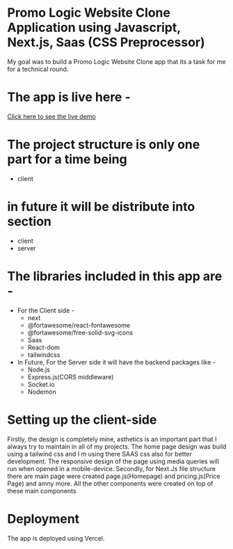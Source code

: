 # Promo Logic Website Clone Application using Javascript, Next.js, Saas (CSS Preprocessor)
My goal was to build a Promo Logic Website Clone app that its a task for me for a technical round.

# The app is live here - 
[Click here to see the live demo](https://promo-logic-clone.vercel.app/)

# The project structure is only one part for a time being
* client
# in future it will be distribute into section 
* client  
* server
  
# The libraries included in this app are - 
* For the Client side -
  * next
  * @fortawesome/react-fontawesome
  * @fortawesome/free-solid-svg-icons
  * Saas
  * React-dom
  * tailwindcss
* In Future, For the Server side it will have the backend packages like -
  * Node.js 
  * Express.js(CORS middleware) 
  * Socket.io 
  * Nodemon
    
# Setting up the client-side 
Firstly, the design is completely mine, asthetics is an important part that I always try to maintain in all of my projects.
The home page design was build using a tailwind css and I m using there SAAS css also for better development.
The responsive design of the page using media queries will run when opened in a mobile-device.
Secondly, for Next.Js file structure there are main page were created page.js(Homepage) and pricing.js(Price Page) and amny more. All the other components were created on top of these main components 

# Deployment
The app is deployed using Vercel.

